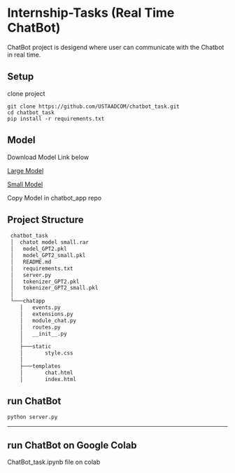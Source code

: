 # Internship-Tasks (Real Time ChatBot)
ChatBot project is desigend where user can communicate with the Chatbot in real time.

## Setup
  
  clone project
  ```code
  git clone https://github.com/USTAADCOM/chatbot_task.git
  cd chatbot_task
  pip install -r requirements.txt
  ```
## Model
  Download Model Link below

  [Large Model](https://drive.google.com/file/d/157cGLz6s94la0G8bdzxxTOo3D7ckHB1w/view?usp=sharing) 

  [Small Model](https://drive.google.com/file/d/1ZGcM9Zz5O8BuYda87tTHSMtOPC5kzi5g/view?usp=sharing)

  Copy Model in chatbot_app repo
## Project Structure

```bash
 chatbot_task
 │  chatot model small.rar
 │   model_GPT2.pkl
 │   model_GPT2_small.pkl
 │   README.md
 │   requirements.txt
 │   server.py
 │   tokenizer_GPT2.pkl
 │   tokenizer_GPT2_small.pkl
 │
 └───chatapp
    │   events.py
    │   extensions.py
    │   module_chat.py
    │   routes.py
    │   __init__.py
    │
    ├───static
    │       style.css
    │
    ├───templates
    │       chat.html
    │       index.html
```

## run ChatBot 
```code
python server.py
```
______________________________________
## run ChatBot on Google Colab
ChatBot_task.ipynb file on colab 